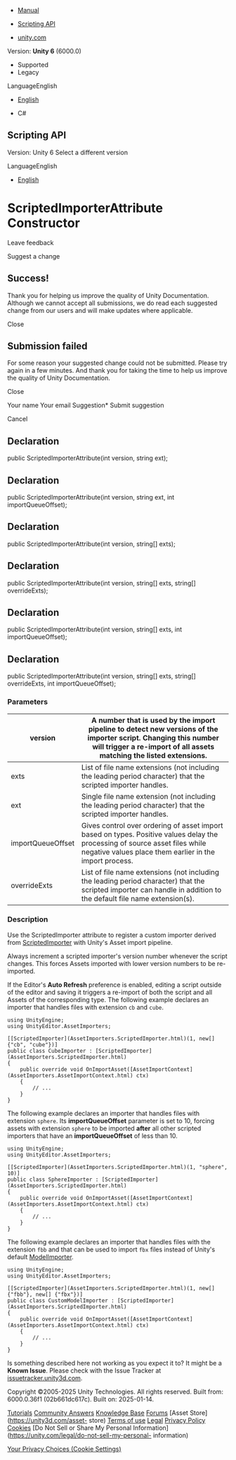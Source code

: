 [ ]()

  * [Manual](../Manual/index.html)
  * [Scripting API](../ScriptReference/index.html)

  * [unity.com](https://unity.com/)

Version: **Unity 6** (6000.0)

  * Supported
  * Legacy

LanguageEnglish

  * [English]()

  * C#

[ ](https://docs.unity3d.com)

## Scripting API

Version: Unity 6 Select a different version

LanguageEnglish

  * [English]()

# ScriptedImporterAttribute Constructor

Leave feedback

Suggest a change

## Success!

Thank you for helping us improve the quality of Unity Documentation. Although
we cannot accept all submissions, we do read each suggested change from our
users and will make updates where applicable.

Close

## Submission failed

For some reason your suggested change could not be submitted. Please <a>try
again</a> in a few minutes. And thank you for taking the time to help us
improve the quality of Unity Documentation.

Close

Your name Your email Suggestion* Submit suggestion

Cancel

[ ]()

## Declaration

public ScriptedImporterAttribute(int version, string ext);

## Declaration

public ScriptedImporterAttribute(int version, string ext, int
importQueueOffset);

## Declaration

public ScriptedImporterAttribute(int version, string[] exts);

## Declaration

public ScriptedImporterAttribute(int version, string[] exts, string[]
overrideExts);

## Declaration

public ScriptedImporterAttribute(int version, string[] exts, int
importQueueOffset);

## Declaration

public ScriptedImporterAttribute(int version, string[] exts, string[]
overrideExts, int importQueueOffset);

### Parameters

version | A number that is used by the import pipeline to detect new versions of the importer script. Changing this number will trigger a re-import of all assets matching the listed extensions.  
---|---  
exts | List of file name extensions (not including the leading period character) that the scripted importer handles.  
ext | Single file name extension (not including the leading period character) that the scripted importer handles.  
importQueueOffset | Gives control over ordering of asset import based on types. Positive values delay the processing of source asset files while negative values place them earlier in the import process.  
overrideExts | List of file name extensions (not including the leading period character) that the scripted importer can handle in addition to the default file name extension(s).  
  
### Description

Use the ScriptedImporter attribute to register a custom importer derived from
[ScriptedImporter](AssetImporters.ScriptedImporter.html) with Unity's Asset
import pipeline.

Always increment a scripted importer's version number whenever the script
changes. This forces Assets imported with lower version numbers to be re-
imported.  
  
If the Editor's **Auto Refresh** preference is enabled, editing a script
outside of the editor and saving it triggers a re-import of both the script
and all Assets of the corresponding type. The following example declares an
importer that handles files with extension `cb` and `cube`.

    
    
    using UnityEngine;
    using UnityEditor.AssetImporters;  
      
    [[ScriptedImporter](AssetImporters.ScriptedImporter.html)(1, new[] {"cb", "cube"})]
    public class CubeImporter : [ScriptedImporter](AssetImporters.ScriptedImporter.html)
    {
        public override void OnImportAsset([AssetImportContext](AssetImporters.AssetImportContext.html) ctx)
        {
            // ...
        }
    }
    

The following example declares an importer that handles files with extension
`sphere`. Its **importQueueOffset** parameter is set to 10, forcing assets
with extension `sphere` to be imported **after** all other scripted importers
that have an **importQueueOffset** of less than 10.

    
    
    using UnityEngine;
    using UnityEditor.AssetImporters;  
      
    [[ScriptedImporter](AssetImporters.ScriptedImporter.html)(1, "sphere", 10)]
    public class SphereImporter : [ScriptedImporter](AssetImporters.ScriptedImporter.html)
    {
        public override void OnImportAsset([AssetImportContext](AssetImporters.AssetImportContext.html) ctx)
        {
            // ...
        }
    }
    

The following example declares an importer that handles files with the
extension `fbb` and that can be used to import `fbx` files instead of Unity's
default [ModelImporter](ModelImporter.html).

    
    
    using UnityEngine;
    using UnityEditor.AssetImporters;  
      
    [[ScriptedImporter](AssetImporters.ScriptedImporter.html)(1, new[] {"fbb"}, new[] {"fbx"})]
    public class CustomModelImporter : [ScriptedImporter](AssetImporters.ScriptedImporter.html)
    {
        public override void OnImportAsset([AssetImportContext](AssetImporters.AssetImportContext.html) ctx)
        {
            // ...
        }
    }
    

Is something described here not working as you expect it to? It might be a
**Known Issue**. Please check with the Issue Tracker at
[issuetracker.unity3d.com](https://issuetracker.unity3d.com).

Copyright ©2005-2025 Unity Technologies. All rights reserved. Built from:
6000.0.36f1 (02b661dc617c). Built on: 2025-01-14.

[Tutorials](https://unity3d.com/learn) [Community
Answers](https://answers.unity3d.com) [Knowledge
Base](https://support.unity3d.com/hc/en-us)
[Forums](https://forum.unity3d.com) [Asset Store](https://unity3d.com/asset-
store) [Terms of use](https://docs.unity3d.com/Manual/TermsOfUse.html)
[Legal](https://unity.com/legal) [Privacy
Policy](https://unity.com/legal/privacy-policy)
[Cookies](https://unity.com/legal/cookie-policy) [Do Not Sell or Share My
Personal Information](https://unity.com/legal/do-not-sell-my-personal-
information)

[Your Privacy Choices (Cookie Settings)](javascript:void\(0\);)

